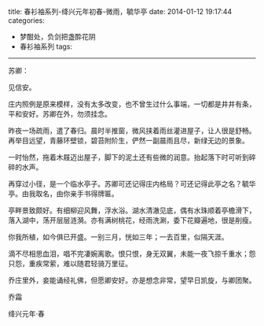 title:  春衫袖系列-绛兴元年初春-微雨，毓华亭
date: 2014-01-12 19:17:44 
categories: 
- 梦酣处，负剑把盏酔花阴
- 春衫袖系列
tags: 
---

苏卿：

见信安。

庄内照例是原来模样，没有太多改变，也不曾生过什么事端，一切都是井井有条，平和安好。苏卿在外，勿须挂念。

昨夜一场疏雨，遣了春归。晨时半推窗，微风挟着雨丝灌进屋子，让人很是舒畅。再举目远望，青藤环壁锁，碧苔附阶生，俨然一副晨雨且尽，新绿无边的景象。<!-- more -->

一时怡然，拖着木屐迈出屋子，脚下的泥土还有些微的润意。抬起落下时可听到碎碎的水声。

再穿过小径，是一个临水亭子。苏卿可还记得庄内格局？可还记得此亭之名？毓华亭。由我取名，由你亲手书得牌匾。

亭畔景致颇好。有细柳迎风舞，浮水浴。湖水清澈见底，偶有水珠顺着亭檐滑下，落入湖中，荡开层层涟漪。亦有满树桃花，经雨洗涮，委下花瓣遍地，很是削瘦。

你我所植，如今俱已开盛。一别三月，恍如三年；一去百里，似隔天涯。

滴不尽相思血泪，唱不完凄婉离歌。恨只恨，身无双翼，未能一夜飞掠千重水；怨只怨，重疾常萦，难以随君轻骑万里征。

乔庄里外，妾能诵经礼佛，但愿卿安好。亦是想念非常，望早日凯旋，与卿团聚。

乔霜

绛兴元年·春